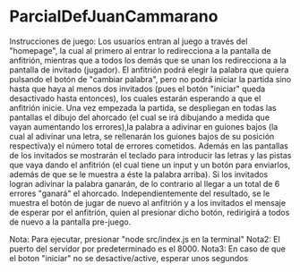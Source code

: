 # ParcialDefJuanCammarano
Instrucciones de juego:
Los usuarios entran al juego a través del "homepage", la cual al primero al entrar lo redirecciona a la pantalla de anfitrión, mientras que a todos los demás que se unan los redirecciona a la pantalla de invitado (jugador).
El anfitrión podrá elegir la palabra que quiera pulsando el botón de "cambiar palabra", pero no podrá iniciar la partida sino hasta que haya al menos dos invitados (pues el botón "iniciar" queda desactivado hasta entonces), los cuales estarán esperando a que el anfitrión inicie. 
Una vez empezada la partida, se despliegan en todas las pantallas el dibujo del ahorcado (el cual se irá dibujando a medida que vayan aumentando los errores),la palabra a adivinar en guiones bajos (la cual al adivinar una letra, se rellenarán los guiones bajos de su posición respectiva)y el número total de errores cometidos. Además en las pantallas de los invitados se mostrarán el teclado para introducir las letras y las pistas que vaya dando el anfitrión (el cual tiene un input y un botón para enviarlos, además de que se le muestra a éste la palabra arriba). Si los invitados logran adivinar la palabra ganarán, de lo contrario al llegar a un total de 6 errores "ganará" el ahorcado. Independientemente del resultado, se le muestra el botón de jugar de nuevo al anfitrión y a los invitados el mensaje de esperar por el anfitrión, quien al presionar dicho botón, redirigirá a todos de nuevo a la pantalla pre-juego.

Nota: Para ejecutar, presionar "node src/index.js en la terminal"
Nota2: El puerto del servidor por predeterminado es el 8000.
Nota3: En caso de que el boton "iniciar" no se desactive/active, esperar unos segundos 